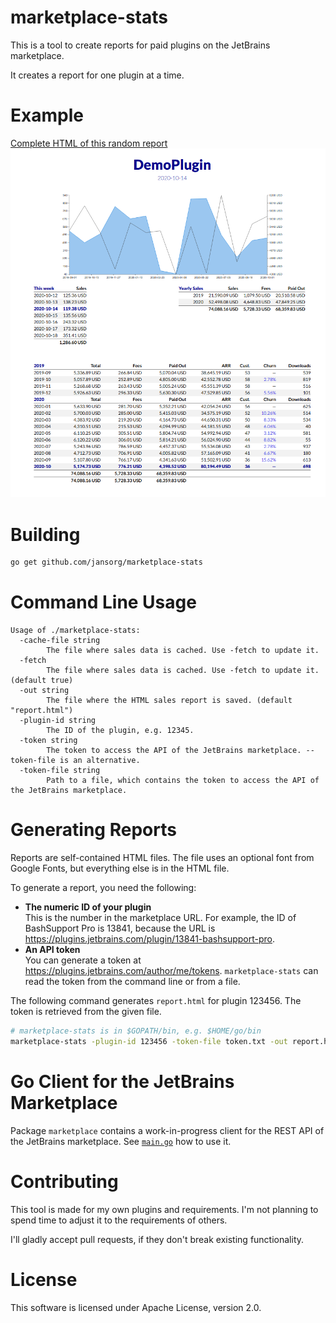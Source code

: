 # marketplace-stats
This is a tool to create reports for paid plugins on the JetBrains marketplace.

It creates a report for one plugin at a time.

# Example
[Complete HTML of this random report](./random-report.html)
![First part of a random report](./random-report.png)

# Building
```bash
go get github.com/jansorg/marketplace-stats
```

# Command Line Usage
```plain
Usage of ./marketplace-stats:
  -cache-file string
        The file where sales data is cached. Use -fetch to update it.
  -fetch
        The file where sales data is cached. Use -fetch to update it. (default true)
  -out string
        The file where the HTML sales report is saved. (default "report.html")
  -plugin-id string
        The ID of the plugin, e.g. 12345.
  -token string
        The token to access the API of the JetBrains marketplace. --token-file is an alternative.
  -token-file string
        Path to a file, which contains the token to access the API of the JetBrains marketplace.
```

# Generating Reports
Reports are self-contained HTML files. The file uses an optional font from Google Fonts, but everything else is in the HTML file.

To generate a report, you need the following:
- **The numeric ID of your plugin**<br>This is the number in the marketplace URL. For example, the ID of BashSupport Pro is 13841, because the URL is https://plugins.jetbrains.com/plugin/13841-bashsupport-pro.
- **An API token**<br>You can generate a token at https://plugins.jetbrains.com/author/me/tokens. `marketplace-stats` can read the token from the command line or from a file.

The following command generates `report.html` for plugin 123456. The token is retrieved from the given file.
 
```bash
# marketplace-stats is in $GOPATH/bin, e.g. $HOME/go/bin
marketplace-stats -plugin-id 123456 -token-file token.txt -out report.html 
```

# Go Client for the JetBrains Marketplace
Package `marketplace` contains a work-in-progress client for the REST API of the JetBrains marketplace. See [`main.go`](./main.go) how to use it.

# Contributing
This tool is made for my own plugins and requirements. I'm not planning to spend time to adjust it to the requirements of others. 

I'll gladly accept pull requests, if they don't break existing functionality.

# License
This software is licensed under Apache License, version 2.0.